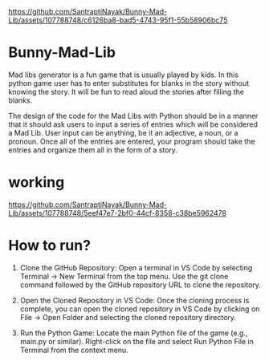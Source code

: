 
https://github.com/SantraptiNayak/Bunny-Mad-Lib/assets/107788748/c6126ba8-bad5-4743-95f1-55b58906bc75
# Bunny-Mad-Lib
Mad libs generator is a fun game that is usually played by kids. In this python game user has to enter substitutes for blanks in the story without knowing the story. It will be fun to read aloud the stories after filling the blanks.

The design of the code for the Mad Libs with Python should be in a manner that it should ask users to input a series of entries which will be considered a Mad Lib. User input can be anything, be it an adjective, a noun, or a pronoun. Once all of the entries are entered, your program should take the entries and organize them all in the form of a story.

# working


https://github.com/SantraptiNayak/Bunny-Mad-Lib/assets/107788748/5eef47e7-2bf0-44cf-8358-c38be5962478


# How to run?

1. Clone the GitHub Repository:
Open a terminal in VS Code by selecting Terminal -> New Terminal from the top menu.
Use the git clone command followed by the GitHub repository URL to clone the repository. 

2. Open the Cloned Repository in VS Code:
Once the cloning process is complete, you can open the cloned repository in VS Code by clicking on File -> Open Folder and selecting the cloned repository directory.

3. Run the Python Game:
Locate the main Python file of the game (e.g., main.py or similar).
Right-click on the file and select Run Python File in Terminal from the context menu.


